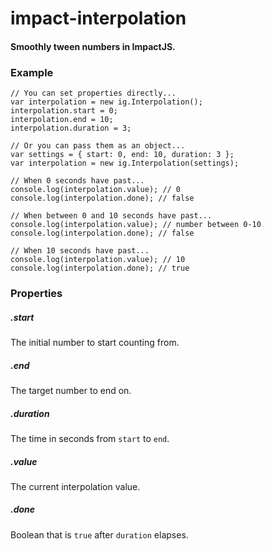 impact-interpolation
====================

#### Smoothly tween numbers in ImpactJS. ####

### Example ###

```
// You can set properties directly...
var interpolation = new ig.Interpolation();
interpolation.start = 0;
interpolation.end = 10;
interpolation.duration = 3;

// Or you can pass them as an object...
var settings = { start: 0, end: 10, duration: 3 };
var interpolation = new ig.Interpolation(settings);

// When 0 seconds have past...
console.log(interpolation.value); // 0
console.log(interpolation.done); // false

// When between 0 and 10 seconds have past...
console.log(interpolation.value); // number between 0-10
console.log(interpolation.done); // false

// When 10 seconds have past...
console.log(interpolation.value); // 10
console.log(interpolation.done); // true
```

### Properties ###

##### .start #####
The initial number to start counting from.

##### .end #####
The target number to end on.

##### .duration #####
The time in seconds from `start` to `end`.

##### .value #####
The current interpolation value.

##### .done #####
Boolean that is `true` after `duration` elapses.

